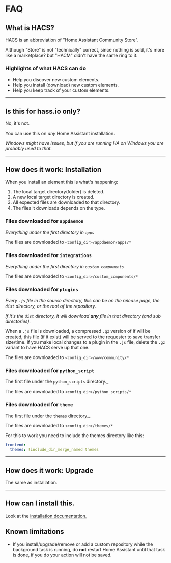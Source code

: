 # FAQ

## What is HACS?

HACS is an abbreviation of "Home Assistant Community Store".

Although "Store" is not "technically" correct, since nothing is sold, it's more like a marketplace? but "HACM" didn't have the same ring to it.

### Highlights of what HACS can do

- Help you discover new custom elements.
- Help you install (download) new custom elements.
- Help you keep track of your custom elements.

***

## Is this for hass.io only?

No, it's not.

You can use this on _any_ Home Assistant installation.

_Windows might have issues, but if you are running HA on Windows you are probably used to that._

***

## How does it work: Installation

When you install an element this is what's happening:

1. The local target directory(folder) is deleted.
1. A new local target directory is created.
1. All expected files are downloaded to that directory.
1. The files it downloads depends on the type.

### Files downloaded for `appdaemon`

_Everything under the first directory in `apps`_

The files are downloaded to `<config_dir>/appdaemon/apps/*`

### Files downloaded for `integrations`

_Everything under the first directory in `custom_components`_


The files are downloaded to `<config_dir>/custom_components/*`

### Files downloaded for `plugins`

_Every `.js` file in the source directory, this can be on the release page, the `dist` directory, or the root of the repository._

_If it's the `dist` directory, it will download **any** file in that directory (and sub directories)._

When a `.js` file is downloaded, a compressed `.gz` version of if will be created, this file (if it exist) will be served to the requester to save transfer size/time.
If you make local changes to a plugin in the `.js` file, delete the `.gz` variant to have HACS serve up that one.


The files are downloaded to `<config_dir>/www/community/*`

### Files downloaded for `python_script`

The first file under the `python_scripts` directory._

The files are downloaded to `<config_dir>/python_scripts/*`

### Files downloaded for `theme`

The first file under the `themes` directory._

The files are downloaded to `<config_dir>/themes/*`

For this to work you need to include the themes directory like this:

```yaml
frontend:
  themes: !include_dir_merge_named themes
```

***

## How does it work: Upgrade

The same as installation.

***

## How can I install this.

Look at the [installation documentation.](../installation/manual/)

## Known limitations

- If you install/upgrade/remove or add a custom repository while the background task is running, do **not** restart Home Assistant until that task is done, if you do your action will not be saved.